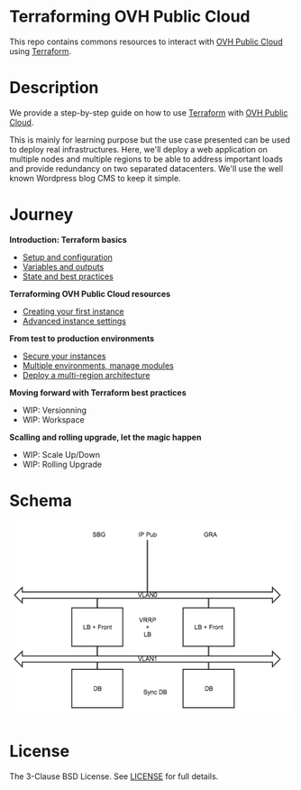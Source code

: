 # Terraforming OVH Public Cloud 

This repo contains commons resources to interact with [OVH Public Cloud](https://www.ovh.com/world/public-cloud/instances/) using [Terraform](https://www.terraform.io/). 

# Description

We provide a step-by-step guide on how to use [Terraform](https://www.terraform.io/) with [OVH Public Cloud](https://www.ovh.com/world/public-cloud/instances/).

This is mainly for learning purpose but the use case presented can be used to deploy real infrastructures. Here, we'll deploy a web application on multiple nodes and multiple regions to be able to address important loads and provide redundancy on two separated datacenters. We'll use the well known Wordpress blog CMS to keep it simple.


# Journey

**Introduction: Terraform basics**
- [Setup and configuration](./journey/0-simple-terraform/README.md)
- [Variables and outputs](./journey/1-simple-terraform-vars/README.md)
- [State and best practices](./journey/2-simple-terraform-state/README.md)

**Terraforming OVH Public Cloud resources**
- [Creating your first instance](./journey/3-simple-public-instance/README.md)
- [Advanced instance settings](./journey/4-advanced-public-instances/README.md)

**From test to production environments**
- [Secure your instances](./journey/5-private-instances/README.md)
- [Multiple environments, manage modules](./journey/6-intro-modules/README.md)
- [Deploy a multi-region architecture](./journey/7-multiregion/README.md)

**Moving forward with Terraform best practices**
- WIP: Versionning
- WIP: Workspace

**Scalling and rolling upgrade, let the magic happen**
- WIP: Scale Up/Down
- WIP: Rolling Upgrade

# Schema

![Architecture](./statics/architecture.png "Achitecture")

# License

The 3-Clause BSD License. See [LICENSE](./LICENSE) for full details.

